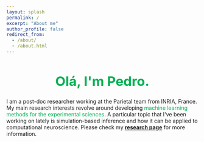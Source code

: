 ```yaml
---
layout: splash
permalink: /
excerpt: "About me"
author_profile: false
redirect_from: 
  - /about/
  - /about.html
---
```


<!-- <img src="/images/profile.png" alt="drawing" width="250px" style="display: block;
  margin-left: auto;
  margin-right: auto;
  border-radius: 50%;
  ;"/> -->

<h1 style="color:#00b050; text-align: center; font-size:26pt" >Olá, I'm Pedro.</h1>

I am a post-doc researcher working at the Parietal team from INRIA, France. My main research interests revolve around developing <span style="color:#00b050">machine learning methods for the experimental sciences</span>. A particular topic that I've been working on lately is simulation-based inference and how it can be applied to computational neuroscience. Please check my **<a href="/research/" >research page</a>** for more information.
<!-- Prior to my post-doc, I did a Ph.D. at the GIPSA-lab, France, under the supervision of Marco Congedo and Christian Jutten. The title of my thesis is "Exploring invariances of multivariate time series via Riemannian geometry: validation on EEG data" and you can find it **<a href="https://hal.archives-ouvertes.fr/tel-02345388" target="_blank">here</a>**. -->
